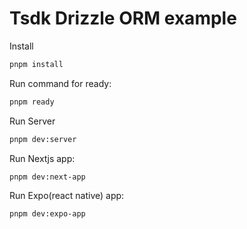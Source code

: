 # Tsdk Drizzle ORM example

Install

```sh
pnpm install
```

Run command for ready:

```sh
pnpm ready
```

Run Server

```sh
pnpm dev:server
```

Run Nextjs app:

```sh
pnpm dev:next-app
```

Run Expo(react native) app:

```sh
pnpm dev:expo-app
```
